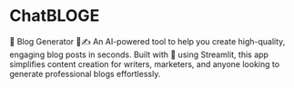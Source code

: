# ChatBLOGE
📝 Blog Generator 🤖✍️ An AI-powered tool to help you create high-quality, engaging blog posts in seconds. Built with 💙 using Streamlit, this app simplifies content creation for writers, marketers, and anyone looking to generate professional blogs effortlessly.
